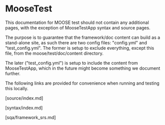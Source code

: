 # MooseTest

This documentation for MOOSE test should not contain any additional pages, with the exception of
MooseTestApp syntax and source pages.

The purpose is to guarantee that the framework/doc content can build as a stand-alone site, as
such there are two config files: "config.yml" and "test_config.yml". The former is setup to
exclude everything, except this file, from the moose/test/doc/content directory.

The later ("test_config.yml") is setup to include the content from MooseTestApp, which in the
future might become something we document further.

The following links are provided for convenience when running and testing this locally.

[source/index.md]

[syntax/index.md]

[sqa/framework_srs.md]
